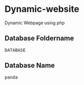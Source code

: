 # Dynamic-website
Dynamic Webpage using php

## Database Foldername 

<pre>
DATABASE
</pre>
## Database Name <br>

<pre>
panda
</pre>
